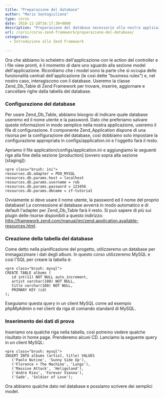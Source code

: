 ```yaml
---
title: "Preparazione del database"
author: "Mario Santagiuliana"
type: corso
date: 2010-12-28T16:17:30+0000
description: "Preparazione del database necessario alla nostra applicazione MVC con lo Zend Framework"
url: /corsi/corso-zend-framework/preparazione-del-database/
categories:
  - Introduzione allo Zend Framework
  
---
```

Ora che abbiamo lo scheletro dell'applicazione con le action del controller e i file view pronti, è il momento di dare uno sguardo alla sezione model dell'applicazione. Ricordiamo che i model sono la parte che si occupa delle funzionalità centrali dell'applicazione (le così dette "business rules") e, nel nostro caso, interagiscono con il database. Useremo la classe Zend\_Db\_Table di Zend Framework per trovare, inserire, aggiornare e cancellare righe dalla tabella del database.

###  Configurazione del database

Per usare Zend\_Db\_Table, abbiamo bisogno di indicare quale database useremo ed il nome utente e la password. Dato che preferiamo salvare queste informazioni in modo semplice nella nostra applicazione, useremo il file di configurazione. Il componente Zend\_Application dispone di una risorsa per la configurazione del database, così dobbiamo solo impostare la configurazione appropriata in configs/application.ini e l'oggetto farà il resto.

Apriamo il file application/configs/application.ini e aggiungiamo le seguenti rige alla fine della sezione \[production\] (ovvero sopra alla sezione \[staging\]):

 ```
<pre class="brush: ini">
resources.db.adapter = PDO_MYSQL
resources.db.params.host = localhost
resources.db.params.username = rob
resources.db.params.password = 123456
resources.db.params.dbname = zf-tutorial
```

Ovviamente si deve usare il nome utente, la password ed il nome del proprio database! La connessione al database avverrà in modo automatico e di default l'adapter per Zend\_Db\_Table farà il resto. Si può sapere di più sui plugin delle risorse disponibili a questo indirizzo: <http://framework.zend.com/manual/en/zend.application.available-resources.html>.

###  Creazione della tabella del database

Come detto nella pianificazione del progetto, utilizzeremo un database per immagazzinare i dati degli album. In questo corso utilizzeremo MySQL e così l'SQL per creare la tabella è:

 ```
<pre class="brush: mysql">
CREATE TABLE albums (
    id int(11) NOT NULL auto_increment,
    artist varchar(100) NOT NULL,
    title varchar(100) NOT NULL,
    PRIMARY KEY (id)
);
```

Eseguiamo questa query in un client MySQL come ad esempio phpMyAdmin o nel client da riga di comando standard di MySQL.

###  Inserimento dei dati di prova

Inseriamo ora qualche riga nella tabella, così potremo vedere qualche risultato in home page. Prenderemo alcuni CD. Lanciamo la seguente query in un client MySQL:

 ```
<pre class="brush: mysql">
INSERT INTO albums (artist, title) VALUES
    ('Paolo Nutine', 'Sunny Side Up'),
    ('Florence + The Machine', 'Lungs'),
    ('Massive Attack', 'Heligoland'),
    ('Andre Rieu', 'Forever Vienna'),
    ('Sade', 'Soldier of Love');
```

Ora abbiamo qualche dato nel database e possiamo scrivere dei semplici model.